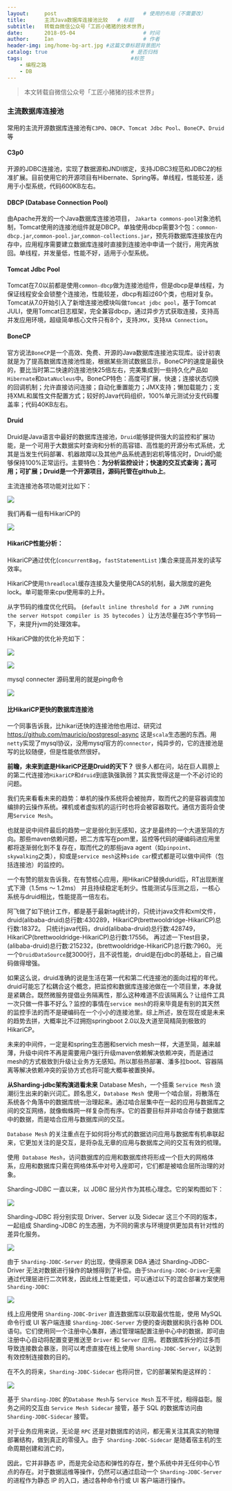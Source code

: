 ```yaml
---
layout:     post             				# 使用的布局（不需要改）
title:      主流Java数据库连接池比较   # 标题 
subtitle:   转载自微信公众号「工匠小猪猪的技术世界」 					  				#副标题
date:       2018-05-04  					# 时间
author:     Ian                  			# 作者
header-img: img/home-bg-art.jpg	#这篇文章标题背景图片
catalog: true                        	# 是否归档
tags:                              		#标签
    - 编程之路
    - DB
---
```


> 本文转载自微信公众号「工匠小猪猪的技术世界」

### 主流数据库连接池
常用的主流开源数据库连接池有`C3P0`、`DBCP`、`Tomcat Jdbc Pool`、`BoneCP`、`Druid`等

#### C3p0
 开源的JDBC连接池，实现了数据源和JNDI绑定，支持JDBC3规范和JDBC2的标准扩展。目前使用它的开源项目有Hibernate、Spring等。单线程，性能较差，适用于小型系统，代码600KB左右。

#### DBCP (Database Connection Pool)
由Apache开发的一个Java数据库连接池项目， `Jakarta commons-pool`对象池机制，Tomcat使用的连接池组件就是DBCP。单独使用dbcp需要3个包：`common-dbcp.jar`,`common-pool.jar`,`common-collections.jar`，预先将数据库连接放在内存中，应用程序需要建立数据库连接时直接到连接池中申请一个就行，用完再放回。单线程，并发量低，性能不好，适用于小型系统。

#### Tomcat Jdbc Pool
Tomcat在7.0以前都是使用`common-dbcp`做为连接池组件，但是dbcp是单线程，为保证线程安全会锁整个连接池，性能较差，dbcp有超过60个类，也相对复杂。Tomcat从7.0开始引入了新增连接池模块叫做`Tomcat jdbc pool`，基于Tomcat JULI，使用Tomcat日志框架，完全兼容dbcp，通过异步方式获取连接，支持高并发应用环境，超级简单核心文件只有8个，支持`JMX`，支持`XA Connection`。

#### BoneCP
官方说法`BoneCP`是一个高效、免费、开源的Java数据库连接池实现库。设计初衷就是为了提高数据库连接池性能，根据某些测试数据显示，BoneCP的速度是最快的，要比当时第二快速的连接池快25倍左右，完美集成到一些持久化产品如`Hibernate`和`DataNucleus`中。BoneCP特色：高度可扩展，快速；连接状态切换的回调机制；允许直接访问连接；自动化重置能力；JMX支持；懒加载能力；支持XML和属性文件配置方式；较好的Java代码组织，100%单元测试分支代码覆盖率；代码40KB左右。

#### Druid
Druid是Java语言中最好的数据库连接池，`Druid`能够提供强大的监控和扩展功能，是一个可用于大数据实时查询和分析的高容错、高性能的开源分布式系统，尤其是当发生代码部署、机器故障以及其他产品系统遇到宕机等情况时，Druid仍能够保持100%正常运行。主要特色：**为分析监控设计；快速的交互式查询；高可用；可扩展；Druid是一个开源项目，源码托管在github上**。

主流连接池各项功能对比如下：

![](http://uniquezhangqi.oss-cn-shenzhen.aliyuncs.com/blog/2018-05-05-1.png)

我们再看一组有HikariCP的

![](http://uniquezhangqi.oss-cn-shenzhen.aliyuncs.com/blog/2018-05-05-2.png)

#### HikariCP性能分析：

HikariCP通过优化(`concurrentBag`，`fastStatementList` )集合来提高并发的读写效率。

HikariCP使用`threadlocal`缓存连接及大量使用CAS的机制，最大限度的避免lock。单可能带来cpu使用率的上升。

从字节码的维度优化代码。 (`default inline threshold for a JVM running the server Hotspot compiler is 35 bytecodes` ）让方法尽量在35个字节码一下，来提升jvm的处理效率。

HikariCP做的优化补充如下：

![](http://uniquezhangqi.oss-cn-shenzhen.aliyuncs.com/blog/2018-05-05-3.png)

![](http://uniquezhangqi.oss-cn-shenzhen.aliyuncs.com/blog/2018-05-05-4%E5%86%85%E8%BF%9E.png)

mysql connecter 源码里用的就是ping命令

![](http://uniquezhangqi.oss-cn-shenzhen.aliyuncs.com/blog/2018-05-05-4.png)

#### 比HikariCP更快的数据库连接池
一个同事告诉我，比hikari还快的连接池他也用过、研究过 <https://github.com/mauricio/postgresql-async> 这是`scala`生态圈的东西。用`netty`实现了mysql协议，没用mysql官方的`connector`，纯异步的，它的连接池是写的比较随便，但是性能依然很好。

**前瞻，未来到底是HikariCP还是Druid的天下？**
很多人都在问，站在巨人肩膀上的第二代连接池`HikariCP`和`druid`到底孰强孰弱？其实我觉得这是一个不必讨论的问题。

我们先来看看未来的趋势：单机的操作系统将会被抛弃，取而代之的是容器调度加编排的云操作系统。裸机或者虚拟机的运行时也将会被容器取代。通信方面将会使用`Service Mesh`。

也就是说中间件最后的趋势一定是弱化到无感知，这才是最终的一个大道至简的方向。那些maven依赖问题，把二方库写在pom里，监控等代码的硬编码进应用里都将逐渐弱化到不复存在，取而代之的那些java agent（如`pinpoint`、`skywalking`之类），抑或是`service mesh`这种`side car`模式都是可以做中间件（包括连接池）的监控的。

一个有赞的朋友告诉我，在有赞核心应用，用HikariCP替换durid后，RT出现断崖式下滑（1.5ms ～ 1.2ms） 并且持续稳定毛刺少。性能测试与压测之后，一核心系统与druid相比，性能提高一倍左右。

阿飞做了如下统计工作，都是基于最新tag统计的，只统计java文件和xml文件，druid(alibaba-druid)总行数:430289，HikariCP(brettwooldridge-HikariCP)总行数:18372。 只统计java代码，druid(alibaba-druid)总行数:428749，HikariCP(brettwooldridge-HikariCP)总行数:17556。 再过滤一下test目录，(alibaba-druid)总行数:215232，(brettwooldridge-HikariCP)总行数:7960。 光一个`DruidDataSource`就3000行，且不说性能，druid是在jdbc的基础上，自己编码做得增强。

如果这么说，druid准确的说是生活在第一代和第二代连接池的面向过程的年代。druid可能忘了松耦合这个概念，把监控和数据库连接池做在一个项目里，本身就是紧耦合。既然微服务提倡业务隔离性，那么这种难道不应该隔离么？让组件工具一次只做一件事不好么？监控的事情在`service mesh`的将来毕竟是有别的其天然的监控手法的而不是硬编码在一个小小的连接池里。综上所述，放在现在或是未来的趋势去拼，大概率比不过拥抱springboot 2.0以及大道至简精简到极致的HikariCP。

未来的中间件，一定是和spring生态圈和servich mesh一样，大道至简，越来越薄，升级中间件不再是需要用户强行升级maven依赖解决依赖冲突，而是通过mesh的方式极致到升级让业务方无感知。所以那些热部署、潘多拉boot、容器隔离等解决依赖冲突的妥协方式也将可能大概率被置换掉。

**从Sharding-jdbc架构演进看未来**
Database Mesh，一个搭乘 `Service Mesh` 浪潮衍生出来的新兴词汇。顾名思义，`Database Mesh `使用一个啮合层，将散落在系统各个角落中的数据库统一治理起来。通过啮合层集中在一起的应用与数据库之间的交互网络，就像蜘蛛网一样复杂而有序。它的首要目标并非啮合存储于数据库中的数据，而是啮合应用与数据库间的交互。

`Database Mesh` 的关注重点在于如何将分布式的数据访问应用与数据库有机串联起来，它更加关注的是交互，是将杂乱无章的应用与数据库之间的交互有效的梳理。

使用` Database Mesh`，访问数据库的应用和数据库终将形成一个巨大的网格体系，应用和数据库只需在网格体系中对号入座即可，它们都是被啮合层所治理的对象。

Sharding-JDBC 一直以来，以 JDBC 层分片作为其核心理念。它的架构图如下：

![](http://uniquezhangqi.oss-cn-shenzhen.aliyuncs.com/blog/2018-05-05-5.png)

Sharding-JDBC 将分别实现 Driver、Server 以及 Sidecar 这三个不同的版本，一起组成 Sharding-JDBC 的生态圈，为不同的需求与环境提供更加具有针对性的差异化服务。

![](http://uniquezhangqi.oss-cn-shenzhen.aliyuncs.com/blog/2018-05-05-6.png)

由于 `Sharding-JDBC-Server` 的出现，使得原来 DBA 通过 Sharding-JDBC-Driver 无法对数据进行操作的缺憾得到了补偿。由于` Sharding-JDBC-Driver `无需通过代理层进行二次转发，因此线上性能更佳，可以通过以下的混合部署方案使用 `Sharding-JDBC`:

![](http://uniquezhangqi.oss-cn-shenzhen.aliyuncs.com/blog/2018-05-05-7.png)

线上应用使用 `Sharding-JDBC-Driver` 直连数据库以获取最优性能，使用 MySQL 命令行或 UI 客户端连接 `Sharding-JDBC-Server` 方便的查询数据和执行各种 DDL 语句。它们使用同一个注册中心集群，通过管理端配置注册中心中的数据，即可由注册中心自动将配置变更推送至 `Driver` 和 `Server` 应用。若数据库拆分的过多而导致连接数会暴涨，则可以考虑直接在线上使用 `Sharding-JDBC-Server`，以达到有效控制连接数的目的。

在不久的将来，`Sharding-JDBC-Sidecar` 也将问世，它的部署架构是这样的：

![](http://uniquezhangqi.oss-cn-shenzhen.aliyuncs.com/blog/2018-05-05-8.png)

基于 `Sharding-JDBC` 的` Database Mesh `与 `Service Mesh` 互不干扰，相得益彰。服务之间的交互由 `Service Mesh Sidecar` 接管，基于 SQL 的数据库访问由 `Sharding-JDBC-Sidecar` 接管。

对于业务应用来说，无论是 `RPC` 还是对数据库的访问，都无需关注其真实的物理部署结构，做到真正的零侵入。由于` Sharding-JDBC-Sidecar` 是随着宿主机的生命周期创建和消亡的，

因此，它并非静态 IP，而是完全动态和弹性的存在，整个系统中并无任何中心节点的存在。对于数据运维等操作，仍然可以通过启动一个 `Sharding-JDBC-Server` 的进程作为静态 IP 的入口，通过各种命令行或 UI 客户端进行操作。



